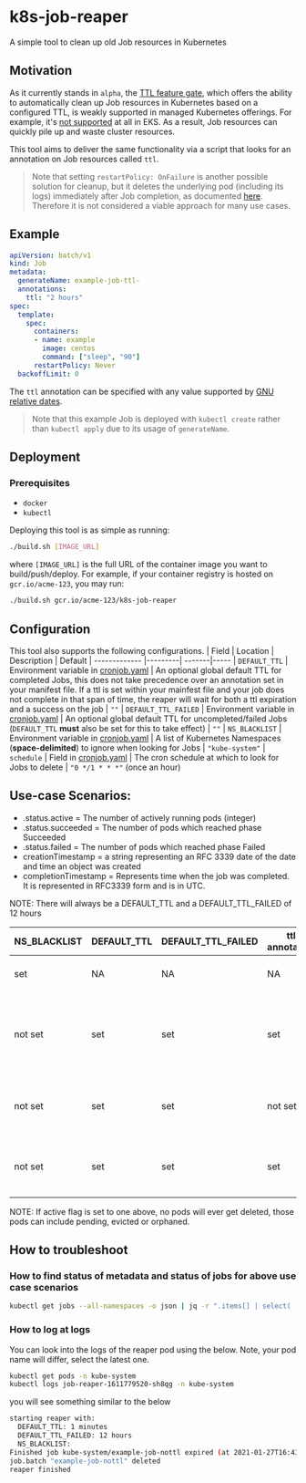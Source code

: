 # k8s-job-reaper
A simple tool to clean up old Job resources in Kubernetes

## Motivation
As it currently stands in `alpha`, the [TTL feature gate](https://kubernetes.io/docs/concepts/workloads/controllers/jobs-run-to-completion/#clean-up-finished-jobs-automatically), which offers the ability to automatically clean up Job resources in Kubernetes based on a configured TTL, is weakly supported in managed Kubernetes offerings. For example, it's [not supported](https://github.com/aws/containers-roadmap/issues/255) at all in EKS. As a result, Job resources can quickly pile up and waste cluster resources.

This tool aims to deliver the same functionality via a script that looks for an annotation on Job resources called `ttl`.

> Note that setting `restartPolicy: OnFailure` is another possible solution for cleanup, but it deletes the underlying pod (including its logs) immediately after Job completion, as documented [here](https://kubernetes.io/docs/concepts/workloads/controllers/jobs-run-to-completion/#pod-backoff-failure-policy). Therefore it is not considered a viable approach for many use cases.


## Example
```YAML
apiVersion: batch/v1
kind: Job
metadata:
  generateName: example-job-ttl-
  annotations:
    ttl: "2 hours"
spec:
  template:
    spec:
      containers:
      - name: example
        image: centos
        command: ["sleep", "90"]
      restartPolicy: Never
  backoffLimit: 0
  ```
The `ttl` annotation can be specified with any value supported by [GNU relative dates](https://www.gnu.org/software/coreutils/manual/html_node/Relative-items-in-date-strings.html#Relative-items-in-date-strings).

> Note that this example Job is deployed with `kubectl create` rather than `kubectl apply` due to its usage of `generateName`.

## Deployment
### Prerequisites
- `docker`
- `kubectl`

Deploying this tool is as simple as running:
```sh
./build.sh [IMAGE_URL]
```
where `[IMAGE_URL]` is the full URL of the container image you want to build/push/deploy. For example, if your container registry is hosted on `gcr.io/acme-123`, you may run:
```sh
./build.sh gcr.io/acme-123/k8s-job-reaper
```

## Configuration
This tool also supports the following configurations.
| Field        | Location    | Description  | Default 
| ------------- |---------| -------|-----
| `DEFAULT_TTL`  | Environment variable in [cronjob.yaml](k8s/cronjob.yaml) |  An optional global default TTL for completed Jobs, this does not take precedence over an annotation set in your manifest file. If a ttl is set within your mainfest file and your job does not complete in that span of time, the reaper will wait for both a ttl expiration and a success on the job | `""`
| `DEFAULT_TTL_FAILED` | Environment variable in [cronjob.yaml](k8s/cronjob.yaml) | An optional global default TTL for uncompleted/failed Jobs (`DEFAULT_TTL` **must** also be set for this to take effect) | `""`
| `NS_BLACKLIST` | Environment variable in [cronjob.yaml](k8s/cronjob.yaml) |   A list of Kubernetes Namespaces (**space-delimited**) to ignore when looking for Jobs | `"kube-system"`
| `schedule` | Field in [cronjob.yaml](k8s/cronjob.yaml) | The cron schedule at which to look for Jobs to delete | `"0 */1 * * *"` (once an hour)

## Use-case Scenarios: 

* .status.active = The number of actively running pods (integer)
* .status.succeeded = The number of pods which reached phase Succeeded
* .status.failed = The number of pods which reached phase Failed
* creationTimestamp = a string representing an RFC 3339 date of the date and time an object was created
* completionTimestamp =  Represents time when the job was completed. It is represented in RFC3339 form and is in UTC.

NOTE: There will always be a DEFAULT_TTL and a DEFAULT_TTL_FAILED of 12 hours 

| NS_BLACKLIST | DEFAULT_TTL | DEFAULT_TTL_FAILED |ttl annotation|.status.active | .status.succeeded | result |
| ------------| ------------------- | ----------------| -----------------| ------------------| -------------------| ---------------|
| set | NA | NA | NA | NA | NA | no job will be deleted since NA_BLACKLIST is set |
| not set | set | set | set | 0 | 1 | job will get deleted when it reaches ttl annotation limit or DEFAULT_TTL whichever come first based on completionTimestamp |
| not set | set | set | not set | 0 | 0 | jobs will get deleted based on DEFAULT_TTL_FAILED based on creationTimestamp
| not set | set | set | set | 0 | 0 | jobs will get deleted based on DEFAULT_TTL_FAILED based on creationTimestamp

NOTE: If active flag is set to one above, no pods will ever get deleted, those pods can include pending, evicted or orphaned.

## How to troubleshoot

### How to find status of metadata and status of jobs for above use case scenarios 

```sh
kubectl get jobs --all-namespaces -o json | jq -r ".items[] | select( .metadata | has(\"ownerReferences\") | not) | [.metadata.name,.metadata.namespace,.metadata.creationTimestamp,.status.completionTime,.metadata.annotations.ttl,.status.active,.status.succeeded] | @csv" |  sed 's/"//g'
```

### How to log at logs 
You can look into the logs of the reaper pod using the below. Note, your pod name will differ, select the latest one. 

```sh
kubectl get pods -n kube-system
kubectl logs job-reaper-1611779520-sh8qg -n kube-system
```

you will see something similar to the below 

```sh
starting reaper with:
  DEFAULT_TTL: 1 minutes
  DEFAULT_TTL_FAILED: 12 hours
  NS_BLACKLIST:
Finished job kube-system/example-job-nottl expired (at 2021-01-27T16:43:10Z) due to global TTL(1 minutes), deleting
job.batch "example-job-nottl" deleted
reaper finished
```